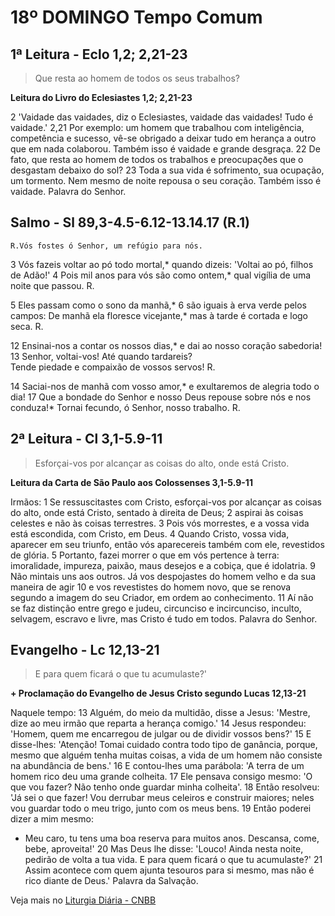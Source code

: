 # 18º DOMINGO Tempo Comum

## 1ª Leitura - Eclo 1,2; 2,21-23

> Que resta ao homem de todos os seus trabalhos?

**Leitura do Livro do Eclesiastes 1,2; 2,21-23**

2 'Vaidade das vaidades, diz o Eclesiastes, 
 vaidade das vaidades! 
 Tudo é vaidade.' 
2,21 Por exemplo: um  homem que trabalhou com inteligência, 
 competência e sucesso, 
 vê-se obrigado a deixar tudo em herança a outro 
 que em nada colaborou. 
 Também isso é vaidade e grande desgraça. 
22 De fato, que resta ao homem 
 de todos os trabalhos e preocupaçðes 
 que o desgastam debaixo do sol? 
23 Toda a sua vida é sofrimento, 
 sua ocupação, um tormento. 
 Nem mesmo de noite repousa o seu coração. 
 Também isso é vaidade. 
 Palavra do Senhor.

## Salmo - Sl 89,3-4.5-6.12-13.14.17 (R.1)

`R.Vós fostes ó Senhor, um refúgio para nós.`

3 Vós fazeis voltar ao pó todo mortal,* 
 quando dizeis: 'Voltai ao pó, filhos de Adão!' 
4 Pois mil anos para vós são como ontem,* 
 qual vigília de uma noite que passou.  R. 
 
5 Eles passam como o sono da manhã,* 
6 são iguais à erva verde pelos campos: 
 De manhã ela floresce vicejante,* 
 mas à tarde é cortada e logo seca.  R. 
 
12 Ensinai-nos a contar os nossos dias,* 
 e dai ao nosso coração sabedoria! 
13 Senhor, voltai-vos! Até quando tardareis?  
 Tende piedade e compaixão de vossos servos!  R. 
 
14 Saciai-nos de manhã com vosso amor,* 
 e exultaremos de alegria todo o dia! 
17 Que a bondade do Senhor e nosso Deus 
 repouse sobre nós e nos conduza!* 
 Tornai fecundo, ó Senhor, nosso trabalho.  R.

## 2ª Leitura - Cl 3,1-5.9-11

> Esforçai-vos por alcançar as coisas do alto, onde está Cristo.

**Leitura da Carta de São Paulo aos Colossenses 3,1-5.9-11**

Irmãos: 
1 Se ressuscitastes com Cristo, 
 esforçai-vos por alcançar as coisas do alto, 
 onde está Cristo, sentado à direita de Deus; 
2 aspirai às coisas celestes 
 e não às coisas terrestres. 
3 Pois vós morrestes, 
 e a vossa vida está escondida, com Cristo, em Deus. 
4 Quando Cristo, vossa vida, aparecer em seu triunfo, 
 então vós aparecereis também com ele, 
 revestidos de glória. 
5 Portanto, fazei morrer o que em vós pertence à terra: 
 imoralidade, impureza, 
 paixão, maus desejos 
 e a cobiça, que é idolatria. 
9 Não mintais uns aos outros. 
 Já vos despojastes do homem velho 
 e da sua maneira de agir 
10 e vos revestistes do homem novo, 
 que se renova segundo a imagem do seu Criador, 
 em ordem ao conhecimento. 
11 Aí não se faz distinção entre grego e judeu, 
 circunciso e incircunciso, 
 inculto, selvagem, escravo e livre, 
 mas Cristo é tudo em todos. 
 Palavra do Senhor.

## Evangelho - Lc 12,13-21

> E para quem ficará o que tu acumulaste?'

**+ Proclamação do Evangelho de Jesus Cristo segundo Lucas 12,13-21**

Naquele tempo: 
13 Alguém, do meio da multidão, disse a Jesus: 'Mestre, 
 dize ao meu irmão que reparta a herança comigo.' 
14 Jesus respondeu: 
 'Homem, quem me encarregou de julgar 
 ou de dividir vossos bens?' 
15 E disse-lhes: 
 'Atenção! Tomai cuidado contra todo tipo de ganância, 
 porque, mesmo que alguém tenha muitas coisas, 
 a vida de um homem não consiste na abundância de bens.' 
16 E contou-lhes uma parábola: 
 'A terra de um homem rico deu uma grande colheita. 
17 Ele pensava consigo mesmo: 
 'O que vou fazer? 
 Não tenho onde guardar minha colheita'. 
18 Então resolveu: 'Já sei o que fazer! 
 Vou derrubar meus celeiros e construir maiores; 
 neles vou guardar todo o meu trigo, 
 junto com os meus bens. 
19 Então poderei dizer a mim mesmo: 
 - Meu caro, tu tens uma boa reserva para muitos anos. 
 Descansa, come, bebe, aproveita!' 
20 Mas Deus lhe disse: 'Louco! 
 Ainda nesta noite, pedirão de volta a tua vida. 
 E para quem ficará o que tu acumulaste?' 
21 Assim acontece com  quem ajunta tesouros para si mesmo, 
 mas não é rico diante de Deus.' 
 Palavra da Salvação.

Veja mais no [Liturgia Diária - CNBB](http://liturgiadiaria.cnbb.org.br/app/user/user/UserView.php?ano=2016&mes=7&dia=31)